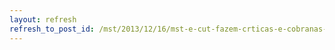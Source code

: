 ```yaml
---
layout: refresh
refresh_to_post_id: /mst/2013/12/16/mst-e-cut-fazem-crticas-e-cobranas-ao-governo-dilma-em-congresso-do-pt
---
```

